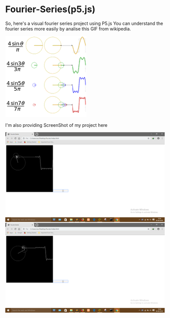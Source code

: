 # Fourier-Series(p5.js)
So, here's a visual fourier series project using P5.js
You can understand the fourier series more easily by analise this GIF from wikipedia.

![alt-tag](https://github.com/Abhaysardhara/Fourier-Series/blob/master/Fourier_series_square_wave_circles_animation.gif)

I'm also providing ScreenShot of my project here

![alt-tag](https://github.com/Abhaysardhara/Fourier-Series/blob/master/Screenshot%20(125).png)
![alt-tag](https://github.com/Abhaysardhara/Fourier-Series/blob/master/Screenshot%20(126).png)
